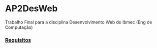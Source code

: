 # AP2DesWeb
Trabalho Final para a disciplina Desenvolvimento Web do Ibmec (Eng de Computação)

### [Requisitos](https://github.com/ibmec-tec/p2-desenvolvimento-web-2023-2)
